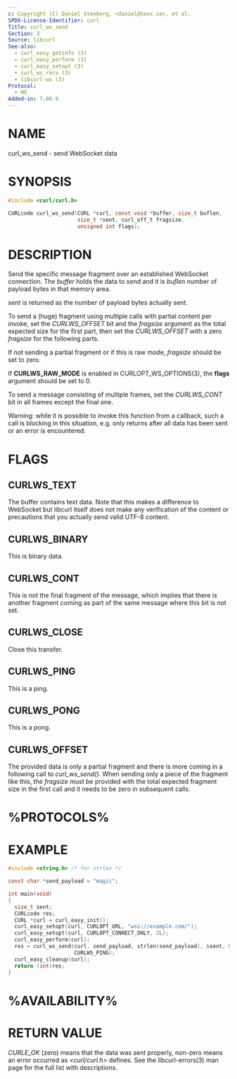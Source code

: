 ```yaml
---
c: Copyright (C) Daniel Stenberg, <daniel@haxx.se>, et al.
SPDX-License-Identifier: curl
Title: curl_ws_send
Section: 3
Source: libcurl
See-also:
  - curl_easy_getinfo (3)
  - curl_easy_perform (3)
  - curl_easy_setopt (3)
  - curl_ws_recv (3)
  - libcurl-ws (3)
Protocol:
  - WS
Added-in: 7.86.0
---
```


# NAME

curl_ws_send - send WebSocket data

# SYNOPSIS

~~~c
#include <curl/curl.h>

CURLcode curl_ws_send(CURL *curl, const void *buffer, size_t buflen,
                      size_t *sent, curl_off_t fragsize,
                      unsigned int flags);
~~~

# DESCRIPTION

Send the specific message fragment over an established WebSocket
connection. The *buffer* holds the data to send and it is *buflen*
number of payload bytes in that memory area.

*sent* is returned as the number of payload bytes actually sent.

To send a (huge) fragment using multiple calls with partial content per
invoke, set the *CURLWS_OFFSET* bit and the *fragsize* argument as the
total expected size for the first part, then set the *CURLWS_OFFSET* with
a zero *fragsize* for the following parts.

If not sending a partial fragment or if this is raw mode, *fragsize*
should be set to zero.

If **CURLWS_RAW_MODE** is enabled in CURLOPT_WS_OPTIONS(3), the
**flags** argument should be set to 0.

To send a message consisting of multiple frames, set the *CURLWS_CONT* bit
in all frames except the final one.

Warning: while it is possible to invoke this function from a callback,
such a call is blocking in this situation, e.g. only returns after all data
has been sent or an error is encountered.

# FLAGS

## CURLWS_TEXT

The buffer contains text data. Note that this makes a difference to WebSocket
but libcurl itself does not make any verification of the content or
precautions that you actually send valid UTF-8 content.

## CURLWS_BINARY

This is binary data.

## CURLWS_CONT

This is not the final fragment of the message, which implies that there is
another fragment coming as part of the same message where this bit is not set.

## CURLWS_CLOSE

Close this transfer.

## CURLWS_PING

This is a ping.

## CURLWS_PONG

This is a pong.

## CURLWS_OFFSET

The provided data is only a partial fragment and there is more coming in a
following call to *curl_ws_send()*. When sending only a piece of the
fragment like this, the *fragsize* must be provided with the total
expected fragment size in the first call and it needs to be zero in subsequent
calls.

# %PROTOCOLS%

# EXAMPLE

~~~c
#include <string.h> /* for strlen */

const char *send_payload = "magic";

int main(void)
{
  size_t sent;
  CURLcode res;
  CURL *curl = curl_easy_init();
  curl_easy_setopt(curl, CURLOPT_URL, "wss://example.com/");
  curl_easy_setopt(curl, CURLOPT_CONNECT_ONLY, 2L);
  curl_easy_perform(curl);
  res = curl_ws_send(curl, send_payload, strlen(send_payload), &sent, 0,
                     CURLWS_PING);
  curl_easy_cleanup(curl);
  return (int)res;
}
~~~

# %AVAILABILITY%

# RETURN VALUE

*CURLE_OK* (zero) means that the data was sent properly, non-zero means an
error occurred as *\<curl/curl.h\>* defines. See the libcurl-errors(3) man
page for the full list with descriptions.
